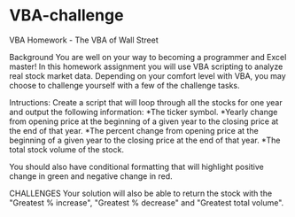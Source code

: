 # VBA-challenge
VBA Homework - The VBA of Wall Street

Background
You are well on your way to becoming a programmer and Excel master! In this homework assignment you will use VBA scripting to analyze real stock market data. Depending on your comfort level with VBA, you may choose to challenge yourself with a few of the challenge tasks.


Intructions:
Create a script that will loop through all the stocks for one year and output the following information: 
*The ticker symbol.
*Yearly change from opening price at the beginning of a given year to the closing price at the end of that year.
*The percent change from opening price at the beginning of a given year to the closing price at the end of that year.
*The total stock volume of the stock.

You should also have conditional formatting that will highlight positive change in green and negative change in red.



CHALLENGES
Your solution will also be able to return the stock with the "Greatest % increase", "Greatest % decrease" and "Greatest total volume". 

